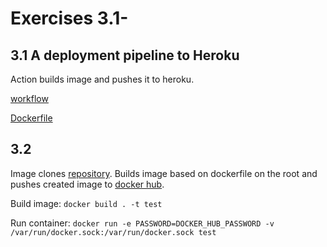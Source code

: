 # Exercises 3.1-

## 3.1 A deployment pipeline to Heroku

Action builds image and pushes it to heroku.

[workflow](https://github.com/veliValentine/kalles-app/blob/master/.github/workflows/server-build-push-test.yml)

[Dockerfile](https://github.com/veliValentine/kalles-app/blob/master/server/Dockerfile)

## 3.2
Image clones [repository](https://github.com/veliValentine/solidabis-koodihaaste-2021). Builds image based on dockerfile on the root and pushes created image to [docker hub](https://hub.docker.com/repository/docker/velivalentine/koodihaaste).

Build image: `docker build . -t test`

Run container: `docker run -e PASSWORD=DOCKER_HUB_PASSWORD -v /var/run/docker.sock:/var/run/docker.sock test`